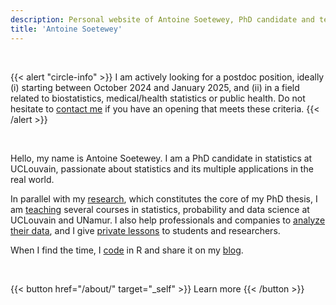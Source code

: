 ```yaml
---
description: Personal website of Antoine Soetewey, PhD candidate and teaching assistant in statistics at UCLouvain
title: 'Antoine Soetewey'
---
```


<br>

{{< alert "circle-info" >}}
I am actively looking for a postdoc position, ideally (i) starting between October 2024 and January 2025, and (ii) in a field related to biostatistics, medical/health statistics or public health. Do not hesitate to [contact me](/contact/) if you have an opening that meets these criteria.
{{< /alert >}}

<br>

Hello, my name is Antoine Soetewey. I am a PhD candidate in statistics at UCLouvain, passionate about statistics and its multiple applications in the real world.

<!---
I am particularly interested in the popularization and democratization of statistics (and its applications in R) in order to make them accessible to everyone.
-->

In parallel with my [research](/research/), which constitutes the core of my PhD thesis, I am [teaching](/teaching/) several courses in statistics, probability and data science at UCLouvain and UNamur. I also help professionals and companies to [analyze their data](https://datanalyze.be/), and I give [private lessons](https://easystat.be/) to students and researchers.

When I find the time, I [code](/software/) in R and share it on my [blog](https://statsandr.com/).

<br>

{{< button href="/about/" target="_self" >}}
Learn more
{{< /button >}}
